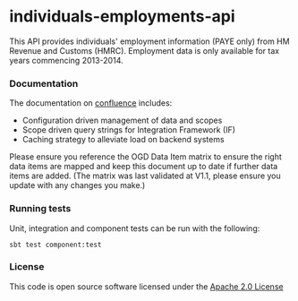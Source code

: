 # individuals-employments-api

This API provides individuals' employment information (PAYE only) from HM Revenue and Customs (HMRC). Employment data is only available for tax years commencing 2013-2014.

### Documentation
The documentation on [confluence](https://confluence.tools.tax.service.gov.uk/display/MDS/Development+space) includes:
- Configuration driven management of data and scopes
- Scope driven query strings for Integration Framework (IF)
- Caching strategy to alleviate load on backend systems

Please ensure you reference the OGD Data Item matrix to ensure the right data items are mapped and keep this document up to date if further data items are added.
(The matrix was last validated at V1.1, please ensure you update with any changes you make.)

### Running tests

Unit, integration and component tests can be run with the following:

    sbt test component:test

### License

This code is open source software licensed under the [Apache 2.0 License]("http://www.apache.org/licenses/LICENSE-2.0.html")

